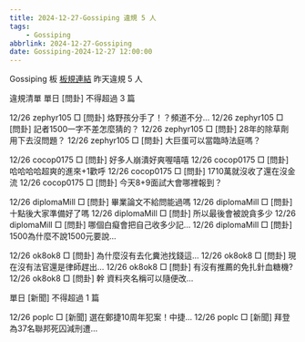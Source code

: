 ```yaml
---
title: 2024-12-27-Gossiping 違規 5 人
tags:
    - Gossiping
abbrlink: 2024-12-27-Gossiping
date: Gossiping-2024-12-27 12:00:00
---
```

Gossiping 板 [板規連結](https://www.ptt.cc/bbs/Gossiping/M.1637425085.A.07D.html)
昨天違規 5 人
<!-- more -->

違規清單
單日 [問卦] 不得超過 3 篇

12/26 zephyr105 □ [問卦] 烙野孩分手了！？頻道不分…
12/26 zephyr105 □ [問卦] 記者1500一字不差怎麼猜的？
12/26 zephyr105 □ [問卦] 28年的除草劑用下去沒問題？
12/26 zephyr105 □ [問卦] 大巨蛋可以當臨時法庭嗎？

12/26 cocop0175 □ [問卦] 好多人崩潰好爽喔嘻嘻
12/26 cocop0175 □ [問卦] 哈哈哈哈超爽的進來+1歡呼
12/26 cocop0175 □ [問卦] 1710萬就沒收了還在沒金流
12/26 cocop0175 □ [問卦] 今天8+9面試大會哪裡報到？

12/26 diplomaMill □ [問卦] 畢業論文不給問能過嗎
12/26 diplomaMill □ [問卦] 十點後大家準備好了嗎
12/26 diplomaMill □ [問卦] 所以最後會被說貪多少
12/26 diplomaMill □ [問卦] 哪個白癡會把自己收多少記…
12/26 diplomaMill □ [問卦] 1500為什麼不說1500元要說…

12/26 ok8ok8 □ [問卦] 為什麼沒有去化糞池找錢這…
12/26 ok8ok8 □ [問卦] 現在沒有法官還是律師趕出…
12/26 ok8ok8 □ [問卦] 有沒有推薦的免扎針血糖機?
12/26 ok8ok8 □ [問卦] 幹 資料夾名稱可以隨便改…

單日 [新聞] 不得超過 1 篇

12/26 poplc □ [新聞] 選在鄭捷10周年犯案！中捷…
12/26 poplc □ [新聞] 拜登為37名聯邦死囚減刑遭…